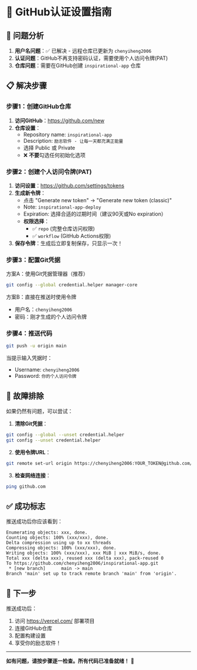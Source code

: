 # 🔐 GitHub认证设置指南

## 🎯 问题分析

1. **用户名问题**：✅ 已解决 - 远程仓库已更新为 `chenyiheng2006`
2. **认证问题**：GitHub不再支持密码认证，需要使用个人访问令牌(PAT)
3. **仓库问题**：需要在GitHub创建 `inspirational-app` 仓库

## 📋 解决步骤

### 步骤1：创建GitHub仓库

1. **访问GitHub**：https://github.com/new
2. **仓库设置**：
   - Repository name: `inspirational-app`
   - Description: `励志软件 - 让每一天都充满正能量`
   - 选择 Public 或 Private
   - ❌ **不要**勾选任何初始化选项

### 步骤2：创建个人访问令牌(PAT)

1. **访问设置**：https://github.com/settings/tokens
2. **生成新令牌**：
   - 点击 "Generate new token" → "Generate new token (classic)"
   - Note: `inspirational-app-deploy`
   - Expiration: 选择合适的过期时间（建议90天或No expiration）
   - **权限选择**：
     - ✅ `repo` (完整仓库访问权限)
     - ✅ `workflow` (GitHub Actions权限)
3. **保存令牌**：生成后立即复制保存，只显示一次！

### 步骤3：配置Git凭据

方案A：使用Git凭据管理器（推荐）
```bash
git config --global credential.helper manager-core
```

方案B：直接在推送时使用令牌
- 用户名：`chenyiheng2006`
- 密码：刚才生成的个人访问令牌

### 步骤4：推送代码

```bash
git push -u origin main
```

当提示输入凭据时：
- Username: `chenyiheng2006`
- Password: `你的个人访问令牌`

## 🔧 故障排除

如果仍然有问题，可以尝试：

1. **清除Git凭据**：
```bash
git config --global --unset credential.helper
git config --unset credential.helper
```

2. **使用令牌URL**：
```bash
git remote set-url origin https://chenyiheng2006:YOUR_TOKEN@github.com/chenyiheng2006/inspirational-app.git
```

3. **检查网络连接**：
```bash
ping github.com
```

## ✅ 成功标志

推送成功后你应该看到：
```
Enumerating objects: xxx, done.
Counting objects: 100% (xxx/xxx), done.
Delta compression using up to xx threads
Compressing objects: 100% (xxx/xxx), done.
Writing objects: 100% (xxx/xxx), xxx MiB | xxx MiB/s, done.
Total xxx (delta xxx), reused xxx (delta xxx), pack-reused 0
To https://github.com/chenyiheng2006/inspirational-app.git
 * [new branch]      main -> main
Branch 'main' set up to track remote branch 'main' from 'origin'.
```

## 🚀 下一步

推送成功后：
1. 访问 https://vercel.com/ 部署项目
2. 连接GitHub仓库
3. 配置构建设置
4. 享受你的励志软件！

---

**如有问题，请按步骤逐一检查。所有代码已准备就绪！** 🎯